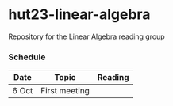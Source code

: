 # hut23-linear-algebra

Repository for the Linear Algebra reading group

### Schedule

| Date  | Topic         | Reading |
|-------|---------------|---------|
| 6 Oct | First meeting |         |

